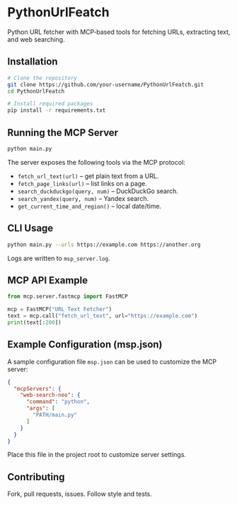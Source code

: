 # PythonUrlFeatch

Python URL fetcher with MCP‑based tools for fetching URLs, extracting text, and web searching.

## Installation

```bash
# Clone the repository
git clone https://github.com/your-username/PythonUrlFeatch.git
cd PythonUrlFeatch

# Install required packages
pip install -r requirements.txt
```

## Running the MCP Server

```bash
python main.py
```

The server exposes the following tools via the MCP protocol:

- `fetch_url_text(url)` – get plain text from a URL.
- `fetch_page_links(url)` – list links on a page.
- `search_duckduckgo(query, num)` – DuckDuckGo search.
- `search_yandex(query, num)` – Yandex search.
- `get_current_time_and_region()` – local date/time.

## CLI Usage

```bash
python main.py --urls https://example.com https://another.org
```

Logs are written to `msp_server.log`.

## MCP API Example

```python
from mcp.server.fastmcp import FastMCP

mcp = FastMCP("URL Text Fetcher")
text = mcp.call("fetch_url_text", url="https://example.com")
print(text[:200])
```

## Example Configuration (msp.json)

A sample configuration file `msp.json` can be used to customize the MCP server:

```json
{
  "mcpServers": {
    "web-search-neo": {
      "command": "python",
      "args": [
        "PATH/main.py"
      ]
    }
  }
}
```

Place this file in the project root to customize server settings.

## Contributing

Fork, pull requests, issues. Follow style and tests.
